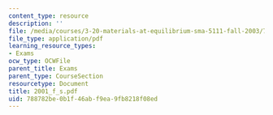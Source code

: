 ```yaml
---
content_type: resource
description: ''
file: /media/courses/3-20-materials-at-equilibrium-sma-5111-fall-2003/788782be0b1f46abf9ea9fb8218f08ed_2001_f_s.pdf
file_type: application/pdf
learning_resource_types:
- Exams
ocw_type: OCWFile
parent_title: Exams
parent_type: CourseSection
resourcetype: Document
title: 2001_f_s.pdf
uid: 788782be-0b1f-46ab-f9ea-9fb8218f08ed
---
```

